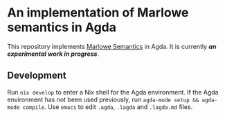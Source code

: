 # An implementation of Marlowe semantics in Agda

This repository implements [Marlowe Semantics](https://github.com/input-output-hk/marlowe/) in Agda. It is currently ***an experimental work in progress***.

## Development

Run `nix develop` to enter a Nix shell for the Agda environment. If the Agda environment has not been used previously, run `agda-mode setup && agda-mode compile`. Use `emacs` to edit `.agda`, `.lagda` and `.lagda.md` files.
